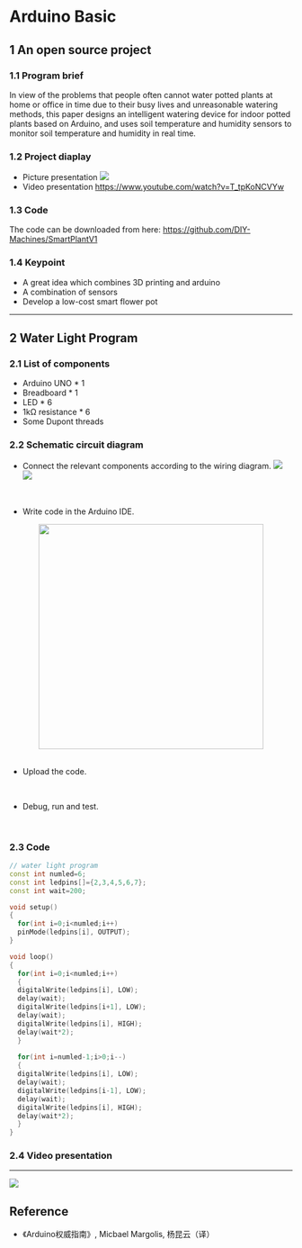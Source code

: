 # Arduino Basic

## 1 An open source project

### 1.1 Program brief
In view of the problems that people often cannot water potted plants at home or office in time due to their busy lives and unreasonable watering methods, this paper designs an intelligent watering device for indoor potted plants based on Arduino, and uses soil temperature and humidity sensors to monitor soil temperature and humidity in real time.

### 1.2 Project diaplay
- Picture presentation
![](https://cdn.jsdelivr.net/gh/erkoww/YSD_img/img/%E5%B1%8F%E5%B9%95%E6%88%AA%E5%9B%BE%202023-10-20%20171955.png)
- Video presentation
https://www.youtube.com/watch?v=T_tpKoNCVYw

### 1.3 Code
The code can be downloaded from here: https://github.com/DIY-Machines/SmartPlantV1

### 1.4 Keypoint
- A great idea which combines 3D printing and arduino
- A combination of sensors
- Develop a low-cost smart flower pot

***

## 2 Water Light Program

### 2.1 List of components
- Arduino UNO * 1
- Breadboard * 1
- LED * 6
- 1kΩ resistance * 6
- Some Dupont threads 

### 2.2 Schematic circuit diagram
- Connect the relevant components according to the wiring diagram.
![](https://cdn.jsdelivr.net/gh/erkoww/YSD_img/img/%E6%B5%81%E6%B0%B4%E7%81%AF.png)
![](https://cdn.jsdelivr.net/gh/erkoww/YSD_img/img/%E5%B1%8F%E5%B9%95%E6%88%AA%E5%9B%BE%202023-10-25%20190600.png)

<br>

- Write code in the Arduino IDE.
<div align="center">
  <img src="https://cdn.jsdelivr.net/gh/erkoww/YSD_img/img/arduino%E6%88%AA%E5%9B%BE.png" width=400/>
</div>
<br>

- Upload the code.
<br>

- Debug, run and test.
<br>

### 2.3 Code
```C++
// water light program
const int numled=6;
const int ledpins[]={2,3,4,5,6,7};
const int wait=200;

void setup()
{ 
  for(int i=0;i<numled;i++)
  pinMode(ledpins[i], OUTPUT);
}

void loop()
{
  for(int i=0;i<numled;i++)
  {
  digitalWrite(ledpins[i], LOW);
  delay(wait); 
  digitalWrite(ledpins[i+1], LOW);
  delay(wait); 
  digitalWrite(ledpins[i], HIGH); 
  delay(wait*2);
  }
  
  for(int i=numled-1;i>0;i--)
  {
  digitalWrite(ledpins[i], LOW);
  delay(wait); 
  digitalWrite(ledpins[i-1], LOW);
  delay(wait); 
  digitalWrite(ledpins[i], HIGH); 
  delay(wait*2);
  }
}
```
### 2.4 Video presentation
***
![](https://cdn.jsdelivr.net/gh/erkoww/YSD_img/img/YSD%20-small-original.gif)
## Reference
- 《Arduino权威指南》, Micbael Margolis, 杨昆云（译）
